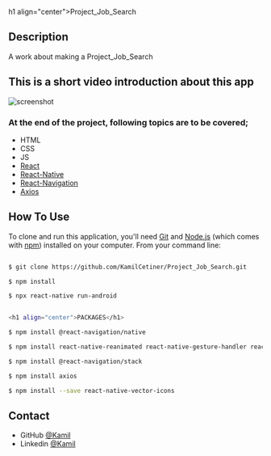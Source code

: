 h1 align="center">Project_Job_Search</h1>



## Description

A work about making a Project_Job_Search

## This is a short video introduction about this app

![screenshot](overview/Job.gif)


### At the end of the project, following topics are to be covered;

- HTML
- CSS
- JS
- [React](https://reactjs.org/)
- [React-Native](https://reactnative.dev/)
- [React-Navigation](https://reactnavigation.org/)
- [Axios](https://github.com/axios/axios)


## How To Use

To clone and run this application, you'll need [Git](https://git-scm.com) and [Node.js](https://nodejs.org/en/download/) (which comes with [npm](http://npmjs.com)) installed on your computer. From your command line:

```bash

$ git clone https://github.com/KamilCetiner/Project_Job_Search.git

$ npm install

$ npx react-native run-android


<h1 align="center">PACKAGES</h1>

$ npm install @react-navigation/native

$ npm install react-native-reanimated react-native-gesture-handler react-native-screens react-native-safe-area-context @react-native-community/masked-view

$ npm install @react-navigation/stack

$ npm install axios

$ npm install --save react-native-vector-icons
```

## Contact

- GitHub [@Kamil](https://github.com/KamilCetiner)
- Linkedin [@Kamil](https://www.linkedin.com/in/kamil-%C3%A7etiner-b09a601ab/)